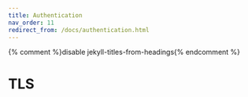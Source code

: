 ```yaml
---
title: Authentication
nav_order: 11
redirect_from: /docs/authentication.html
---
```


{% comment %}disable jekyll-titles-from-headings{% endcomment %}

# TLS
